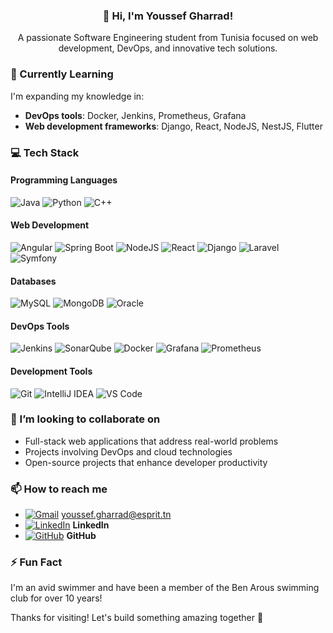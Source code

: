 <h3 align="center">👋 Hi, I'm Youssef Gharrad!</h3>

<p align="center">
A passionate Software Engineering student from Tunisia focused on web development, DevOps, and innovative tech solutions.
</p>

### 🌱 Currently Learning
I'm expanding my knowledge in:
- **DevOps tools**: Docker, Jenkins, Prometheus, Grafana
- **Web development frameworks**: Django, React, NodeJS, NestJS, Flutter

### 💻 Tech Stack
<!-- Badges from https://github.com/Ileriayo/markdown-badges -->
#### Programming Languages
![Java](https://img.shields.io/badge/java-%23ED8B00.svg?style=for-the-badge&logo=openjdk&logoColor=white)
![Python](https://img.shields.io/badge/python-3670A0?style=for-the-badge&logo=python&logoColor=ffdd54)
![C++](https://img.shields.io/badge/c++-%2300599C.svg?style=for-the-badge&logo=c%2B%2B&logoColor=white)

#### Web Development
![Angular](https://img.shields.io/badge/angular-%23DD0031.svg?style=for-the-badge&logo=angular&logoColor=white)
![Spring Boot](https://img.shields.io/badge/spring%20boot-%236DB33F.svg?style=for-the-badge&logo=springboot&logoColor=white)
![NodeJS](https://img.shields.io/badge/node.js-%2343853D.svg?style=for-the-badge&logo=node.js&logoColor=white)
![React](https://img.shields.io/badge/react-%2320232a.svg?style=for-the-badge&logo=react&logoColor=%2361DAFB)
![Django](https://img.shields.io/badge/django-%23092E20.svg?style=for-the-badge&logo=django&logoColor=white)
![Laravel](https://img.shields.io/badge/laravel-%23FF2D20.svg?style=for-the-badge&logo=laravel&logoColor=white)
![Symfony](https://img.shields.io/badge/symfony-%23000000.svg?style=for-the-badge&logo=symfony&logoColor=white)

#### Databases
![MySQL](https://img.shields.io/badge/mysql-%2300f.svg?style=for-the-badge&logo=mysql&logoColor=white)<!--![PostgreSQL](https://img.shields.io/badge/postgresql-%23316192.svg?style=for-the-badge&logo=postgresql&logoColor=white)-->
![MongoDB](https://img.shields.io/badge/mongodb-%2347A248.svg?style=for-the-badge&logo=mongodb&logoColor=white)
![Oracle](https://img.shields.io/badge/oracle-%23F80000.svg?style=for-the-badge&logo=oracle&logoColor=white)

#### DevOps Tools
![Jenkins](https://img.shields.io/badge/jenkins-%232C5263.svg?style=for-the-badge&logo=jenkins&logoColor=white)
![SonarQube](https://img.shields.io/badge/sonarqube-%234E9BCD.svg?style=for-the-badge&logo=sonarqube&logoColor=white)
![Docker](https://img.shields.io/badge/docker-%230db7ed.svg?style=for-the-badge&logo=docker&logoColor=white)
![Grafana](https://img.shields.io/badge/grafana-%23F46800.svg?style=for-the-badge&logo=grafana&logoColor=white)
![Prometheus](https://img.shields.io/badge/prometheus-E6522C?style=for-the-badge&logo=prometheus&logoColor=white)


#### Development Tools
![Git](https://img.shields.io/badge/git-%23F05033.svg?style=for-the-badge&logo=git&logoColor=white)
![IntelliJ IDEA](https://img.shields.io/badge/intellij%20idea-%23000000.svg?style=for-the-badge&logo=intellij-idea&logoColor=white)
![VS Code](https://img.shields.io/badge/VS%20Code-007ACC?style=for-the-badge&logo=visual-studio-code&logoColor=white)

### 👯 I’m looking to collaborate on
- Full-stack web applications that address real-world problems
- Projects involving DevOps and cloud technologies
- Open-source projects that enhance developer productivity

### 📫 How to reach me
- [![Gmail](https://img.shields.io/badge/-Gmail-D14836?style=flat&logo=gmail&logoColor=white)](mailto:youssef.gharrad@esprit.tn) youssef.gharrad@esprit.tn
- [![LinkedIn](https://img.shields.io/badge/-LinkedIn-blue?style=flat&logo=Linkedin&logoColor=white)](https://linkedin.com/in/youssef-gharrad) **LinkedIn**
- [![GitHub](https://img.shields.io/badge/-GitHub-181717?style=flat&logo=github&logoColor=white)](https://github.com/youssefgharrad) **GitHub**


### ⚡ Fun Fact
I'm an avid swimmer and have been a member of the Ben Arous swimming club for over 10 years!

Thanks for visiting! Let's build something amazing together 🚀
